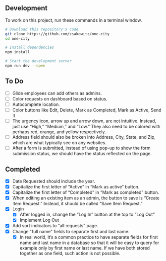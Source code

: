 ## Development

To work on this project, run these commands in a terminal window.

```sh
# Download this repository's code
git clone https://github.com/zsakowitz/one-city
cd one-city

# Install dependencies
npm install

# Start the development server
npm run dev --open
```

## To Do

- [ ] Glide employees can add others as admins.
- [ ] Color requests on dashboard based on status.
- [ ] Autocomplete location.
- [ ] Color buttons like Edit, Delete, Mark as Completed, Mark as Active, Send
      It
- [ ] The urgency icon, arrow up and arrow down, are not intuitive. Instead,
      just use “High,” “Medium,” and “Low.” They also need to be colored with
      perhaps red, orange, and yellow respectively.
- [ ] Address field should also be broken into Address, City, State, and Zip,
      which are what typically see on any websites.
- [ ] After a form is submitted, instead of using pop-up to show the form
      submission status, we should have the status reflected on the page.

## Completed

- [x] Date Requested should include the year.
- [x] Capitalize the first letter of “Active” in “Mark as active” button.
- [x] Capitalize the first letter of “Completed” in “Mark as completed” button.
- [x] When editing an existing item as an admin, the button to save is “Create
      Item Request.” Instead, it should be called “Save Item Request.”
- [x] Login
  - [x] After logged in, change the “Log In” button at the top to “Log Out”
  - [x] Implement Log Out
- [x] Add sort indicators to “all requests” page.
- [x] Change "full name" fields to separate first and last name.
  - [x] In real world, it’s a common practice to have separate fields for first
        name and last name in a database so that it will be easy to query for
        example only by first name or last name. If we have both stored together
        as one field, such action is not possible.
